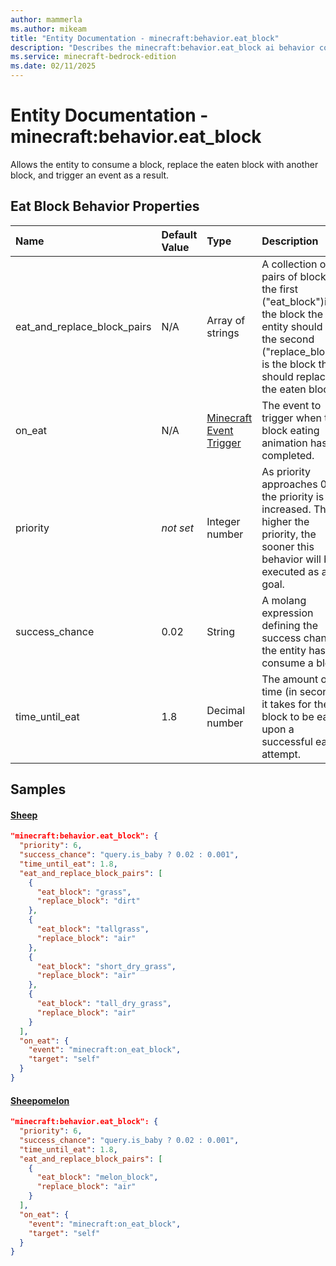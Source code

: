 ```yaml
---
author: mammerla
ms.author: mikeam
title: "Entity Documentation - minecraft:behavior.eat_block"
description: "Describes the minecraft:behavior.eat_block ai behavior component"
ms.service: minecraft-bedrock-edition
ms.date: 02/11/2025 
---
```


# Entity Documentation - minecraft:behavior.eat_block

Allows the entity to consume a block, replace the eaten block with another block, and trigger an event as a result.


## Eat Block Behavior Properties

|Name       |Default Value |Type |Description |Example Values |
|:----------|:-------------|:----|:-----------|:------------- |
| eat_and_replace_block_pairs | N/A | Array of strings | A collection of pairs of blocks; the first ("eat_block")is the block the entity should eat, the second ("replace_block") is the block that should replace the eaten block. | Sheep: `[{"eat_block":"grass","replace_block":"dirt"},{"eat_block":"tallgrass","replace_block":"air"},{"eat_block":"short_dry_grass","replace_block":"air"},{"eat_block":"tall_dry_grass","replace_block":"air"}]`, Sheepomelon: `[{"eat_block":"melon_block","replace_block":"air"}]` | 
| on_eat | N/A | [Minecraft Event Trigger](../Definitions/NestedTables/triggers.md) | The event to trigger when the block eating animation has completed. | Sheep: `{"event":"minecraft:on_eat_block","target":"self"}` | 
| priority | *not set* | Integer number | As priority approaches 0, the priority is increased. The higher the priority, the sooner this behavior will be executed as a goal. | Sheep: `6` | 
| success_chance | 0.02 | String | A molang expression defining the success chance the entity has to consume a block. | Sheep: `"query.is_baby ? 0.02 : 0.001"` | 
| time_until_eat | 1.8 | Decimal number | The amount of time (in seconds) it takes for the block to be eaten upon a successful eat attempt. | Sheep: `1.8` | 

## Samples

#### [Sheep](https://github.com/Mojang/bedrock-samples/tree/preview/behavior_pack/entities/sheep.json)


```json
"minecraft:behavior.eat_block": {
  "priority": 6,
  "success_chance": "query.is_baby ? 0.02 : 0.001",
  "time_until_eat": 1.8,
  "eat_and_replace_block_pairs": [
    {
      "eat_block": "grass",
      "replace_block": "dirt"
    },
    {
      "eat_block": "tallgrass",
      "replace_block": "air"
    },
    {
      "eat_block": "short_dry_grass",
      "replace_block": "air"
    },
    {
      "eat_block": "tall_dry_grass",
      "replace_block": "air"
    }
  ],
  "on_eat": {
    "event": "minecraft:on_eat_block",
    "target": "self"
  }
}
```

#### [Sheepomelon](https://github.com/microsoft/minecraft-samples/tree/main/addon_starter/1_hello_world/behavior_packs/aop_mobs/entities/sheepomelon.behavior.json)


```json
"minecraft:behavior.eat_block": {
  "priority": 6,
  "success_chance": "query.is_baby ? 0.02 : 0.001",
  "time_until_eat": 1.8,
  "eat_and_replace_block_pairs": [
    {
      "eat_block": "melon_block",
      "replace_block": "air"
    }
  ],
  "on_eat": {
    "event": "minecraft:on_eat_block",
    "target": "self"
  }
}
```
